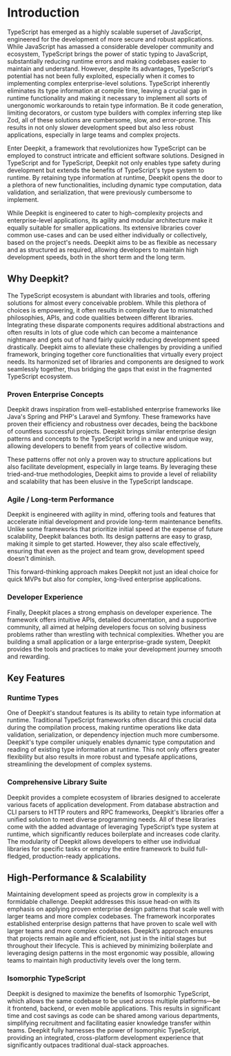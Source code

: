 # Introduction

TypeScript has emerged as a highly scalable superset of JavaScript, engineered for the development of more secure and robust applications. While JavaScript has amassed a considerable developer community and ecosystem, TypeScript brings the power of static typing to JavaScript, substantially reducing runtime errors and making codebases easier to maintain and understand. However, despite its advantages, TypeScript's potential has not been fully exploited, especially when it comes to implementing complex enterprise-level solutions. TypeScript inherently eliminates its type information at compile time, leaving a crucial gap in runtime functionality and making it necessary to implement all sorts of unergonomic workarounds to retain type information. Be it code generation, limiting decorators, or custom type builders with complex inferring step like Zod, all of these solutions are cumbersome, slow, and error-prone. This results in not only slower development speed but also less robust applications, especially in large teams and complex projects.

Enter Deepkit, a framework that revolutionizes how TypeScript can be employed to construct intricate and efficient software solutions. Designed in TypeScript and for TypeScript, Deepkit not only enables type safety during development but extends the benefits of TypeScript's type system to runtime. By retaining type information at runtime, Deepkit opens the door to a plethora of new functionalities, including dynamic type computation, data validation, and serialization, that were previously cumbersome to implement.

While Deepkit is engineered to cater to high-complexity projects and enterprise-level applications, its agility and modular architecture make it equally suitable for smaller applications. Its extensive libraries cover common use-cases and can be used either individually or collectively, based on the project's needs. Deepkit aims to be as flexible as necessary and as structured as required, allowing developers to maintain high development speeds, both in the short term and the long term.

## Why Deepkit?

The TypeScript ecosystem is abundant with libraries and tools, offering solutions for almost every conceivable problem. While this plethora of choices is empowering, it often results in complexity due to mismatched philosophies, APIs, and code qualities between different libraries. Integrating these disparate components requires additional abstractions and often results in lots of glue code which can become a maintenance nightmare and gets out of hand fairly quickly reducing development speed drastically. Deepkit aims to alleviate these challenges by providing a unified framework, bringing together core functionalities that virtually every project needs. Its harmonized set of libraries and components are designed to work seamlessly together, thus bridging the gaps that exist in the fragmented TypeScript ecosystem.

### Proven Enterprise Concepts

Deepkit draws inspiration from well-established enterprise frameworks like Java's Spring and PHP's Laravel and Symfony. These frameworks have proven their efficiency and robustness over decades, being the backbone of countless successful projects. Deepkit brings similar enterprise design patterns and concepts to the TypeScript world in a new and unique way, allowing developers to benefit from years of collective wisdom.

These patterns offer not only a proven way to structure applications but also facilitate development, especially in large teams. By leveraging these tried-and-true methodologies, Deepkit aims to provide a level of reliability and scalability that has been elusive in the TypeScript landscape.

### Agile / Long-term Performance

Deepkit is engineered with agility in mind, offering tools and features that accelerate initial development and provide long-term maintenance benefits. Unlike some frameworks that prioritize initial speed at the expense of future scalability, Deepkit balances both. Its design patterns are easy to grasp, making it simple to get started. However, they also scale effectively, ensuring that even as the project and team grow, development speed doesn't diminish. 

This forward-thinking approach makes Deepkit not just an ideal choice for quick MVPs but also for complex, long-lived enterprise applications.

### Developer Experience

Finally, Deepkit places a strong emphasis on developer experience. The framework offers intuitive APIs, detailed documentation, and a supportive community, all aimed at helping developers focus on solving business problems rather than wrestling with technical complexities. Whether you are building a small application or a large enterprise-grade system, Deepkit provides the tools and practices to make your development journey smooth and rewarding.

## Key Features

### Runtime Types

One of Deepkit's standout features is its ability to retain type information at runtime. Traditional TypeScript frameworks often discard this crucial data during the compilation process, making runtime operations like data validation, serialization, or dependency injection much more cumbersome. Deepkit's type compiler uniquely enables dynamic type computation and reading of existing type information at runtime. This not only offers greater flexibility but also results in more robust and typesafe applications, streamlining the development of complex systems.


### Comprehensive Library Suite

Deepkit provides a complete ecosystem of libraries designed to accelerate various facets of application development. From database abstraction and CLI parsers to HTTP routers and RPC frameworks, Deepkit's libraries offer a unified solution to meet diverse programming needs. All of these libraries come with the added advantage of leveraging TypeScript’s type system at runtime, which significantly reduces boilerplate and increases code clarity. The modularity of Deepkit allows developers to either use individual libraries for specific tasks or employ the entire framework to build full-fledged, production-ready applications.

## High-Performance & Scalability

Maintaining development speed as projects grow in complexity is a formidable challenge. Deepkit addresses this issue head-on with its emphasis on applying proven enterprise design patterns that scale well with larger teams and more complex codebases. The framework incorporates established enterprise design patterns that have proven to scale well with larger teams and more complex codebases. Deepkit’s approach ensures that projects remain agile and efficient, not just in the initial stages but throughout their lifecycle. This is achieved by minimizing boilerplate and leveraging design patterns in the most ergonomic way possible, allowing teams to maintain high productivity levels over the long term.



### Isomorphic TypeScript

Deepkit is designed to maximize the benefits of Isomorphic TypeScript, which allows the same codebase to be used across multiple platforms—be it frontend, backend, or even mobile applications. This results in significant time and cost savings as code can be shared among various departments, simplifying recruitment and facilitating easier knowledge transfer within teams. Deepkit fully harnesses the power of Isomorphic TypeScript, providing an integrated, cross-platform development experience that significantly outpaces traditional dual-stack approaches.

